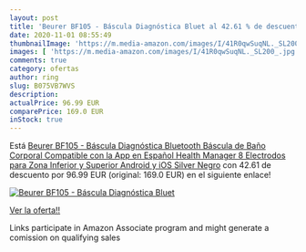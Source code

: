 ```yaml
---
layout: post
title: 'Beurer BF105 - Báscula Diagnóstica Bluet al 42.61 % de descuento'
date: 2020-11-01 08:55:49
thumbnailImage: 'https://m.media-amazon.com/images/I/41R0qwSuqNL._SL200_.jpg'
images: [ 'https://m.media-amazon.com/images/I/41R0qwSuqNL._SL200_.jpg' ]
comments: true
category: ofertas
author: ring
slug: B075VB7WVS
description:
actualPrice: 96.99 EUR
comparePrice: 169.0 EUR
inStock: true
---
```


Está [Beurer BF105 - Báscula Diagnóstica Bluetooth   Báscula de Baño Corporal Compatible con la App en Español Health Manager  8 Electrodos para Zona Inferior y Superior  Android y iOS  Silver Negro](https://www.amazon.es/dp/B075VB7WVS/?tag=tolees-21) con 42.61 de descuento por 96.99 EUR (original: 169.0 EUR) en el siguiente enlace!

[![Beurer BF105 - Báscula Diagnóstica Bluet](https://m.media-amazon.com/images/I/41R0qwSuqNL._SL200_.jpg)](https://www.amazon.es/dp/B075VB7WVS/?tag=tolees-21)

[Ver la oferta!!](https://www.amazon.es/dp/B075VB7WVS/?tag=tolees-21)

Links participate in Amazon Associate program and might generate a comission on qualifying sales


